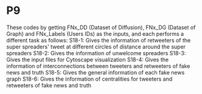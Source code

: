 # P9
These codes by getting FNx_DD (Dataset of Diffusion), FNx_DG (Dataset of Graph) and FNx_Labels (Users IDs) as the inputs, and each performs a different task as follows:
S18-1: Gives the information of retweeters of the super spreaders' tweet at different circles of distance around the super spreaders
S18-2: Gives the information of unwelcome spreaders
S18-3: Gives the input files for Cytoscape visualization
S18-4: Gives the information of interconnections between tweeters and retweeters of fake news and truth
S18-5: Gives the general information of each fake news graph
S18-6: Gives the information of centralities for tweeters and retweeters of fake news and truth 
